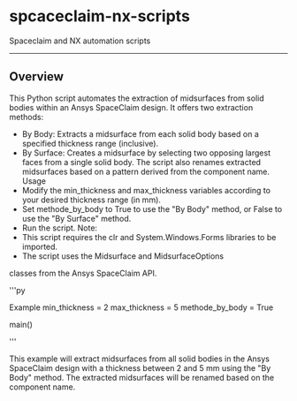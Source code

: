 # spcaceclaim-nx-scripts
Spaceclaim and NX automation scripts

---

## Overview

This Python script automates the extraction of midsurfaces from solid bodies within an Ansys SpaceClaim design. It offers two extraction methods:

 * By Body: Extracts a midsurface from each solid body based on a specified thickness range (inclusive).
 * By Surface: Creates a midsurface by selecting two opposing largest faces from a single solid body.
The script also renames extracted midsurfaces based on a pattern derived from the component name.
Usage
 * Modify the min_thickness and max_thickness variables according to your desired thickness range (in mm).
 * Set methode_by_body to True to use the "By Body" method, or False to use the "By Surface" method.
 * Run the script.
Note:
 * This script requires the clr and System.Windows.Forms libraries to be imported.
 * The script uses the Midsurface and MidsurfaceOptions

 classes from the Ansys SpaceClaim API.

'''py

Example
min_thickness = 2
max_thickness = 5
methode_by_body = True

main()

'''

This example will extract midsurfaces from all solid bodies in the Ansys SpaceClaim design with a thickness between 2 and 5 mm using the "By Body" method. The extracted midsurfaces will be renamed based on the component name.
